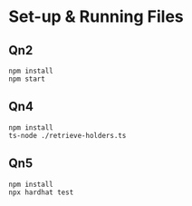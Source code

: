 # Set-up & Running Files

## Qn2 
```
npm install
npm start
```

## Qn4
```
npm install
ts-node ./retrieve-holders.ts
```

## Qn5
```
npm install
npx hardhat test
```